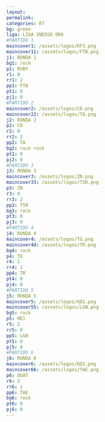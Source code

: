 ```yaml
---
layout: 
permalink: 
categories: R7 
bg: green
liga: LIGA INDIGO ORO
#PARTIDO 1
maincover1: /assets/logos/DFS.png
maincover11: /assets/logos/FTB.png
j1: RONDA 1
bg1: rock
p1: RUBY
r1: 0
rr1: 2
pp1: FTB
pt1: 0
pj1: 0
#PARTIDO 2
maincover2: /assets/logos/CD.png
maincover22: /assets/logos/TA.png
j2: RONDA 2
p2: CD
r2: 0
rr2: 2
pp2: TA
bg2: rock rock
pt2: 0
pj2: 0
#PARTIDO 3
j3: RONDA 3
maincover3: /assets/logos/ZN.png
maincover33: /assets/logos/TSR.png
p3: ZN
r3: 0
rr3: 2
pp3: TSR
bg3: rock
pt3: 0
pj3: 0
#PARTIDO 4
j4: RONDA 4
maincover4: /assets/logos/TG.png
maincover44: /assets/logos/TR.png
bg4: rock 
p4: TG
r4: 2
rr4: 1
pp4: TR
pt4: 0
pj4: 0
#PARTIDO 5
j5: RONDA 5
maincover5: /assets/logos/GDI.png
maincover55: /assets/logos/LGN.png
bg5: rock 
p5: MEI
r5: 2
rr5: 0
pp5: LGN
pt5: 0
pj5: 0
#PARTIDO 6
j6: RONDA 6
maincover6: /assets/logos/GDI.png
maincover66: /assets/logos/TAE.png
p6: DUAT
r6: 2
rr6: 1
pp6: TAE
bg6: rock
pt6: 0
pj6: 0
---
```

